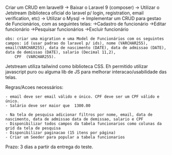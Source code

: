 Criar um CRUD em laravel9
-> Baixar o Laravel 9 (composer)
-> Utilizar o Jetstream (biblioteca oficial do laravel p/ login, registration, email verification, etc)
-> Utilizar o Mysql
-> Implementar um CRUD para gestao de Funcionários, com as seguintes telas:
	->Cadastro de funcionário
	->Editar funcionário
	->Pesquisar funcionários
	->Excluir funcionário	  	
	
	obs: criar uma migration e uma Model de Funcionários com os seguintes campos: id (usar padrao do laravel p/ ids), nome (VARCHAR255), email(VARCHAR255), data de nascimento (DATE), data de admissao (DATE), data de demissao (DATE), salario (Decimal 11,2), 
        CPF  (VARCHAR255).




Jetstream utiliza tailwind como biblioteca CSS.
Eh permitido utilizar javascript puro ou alguma lib de JS para melhorar interacao/usabilidade das telas.



Regras/Acoes necessários:

	- email deve ser email válido e único. CPF deve ser um CPF válido e único.
	- Salário deve ser maior que  1300.00	

	- Na tela de pesquisa adicionar filtros por nome, email, data de nascimento, data de admissao data de demissao, salario e CPF
	- Disponibilizar todos campos da tabela funcionarios como colunas da grid da tela de pesquisa
	- Disponibilizar paginacao (15 itens por página)
	- Criar um Seeder para popular a tabela funcionarios
	





Prazo: 3 dias a partir da entrega do teste.

